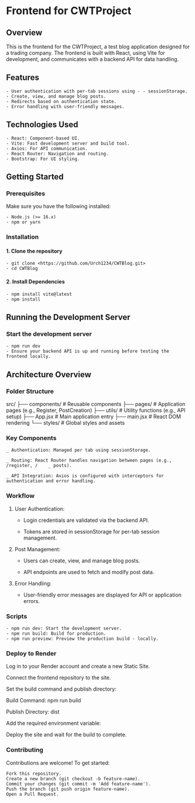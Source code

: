 # Frontend for CWTProject

## Overview

This is the frontend for the CWTProject, a test blog application designed for a trading company. The frontend is built with React, using Vite for development, and communicates with a backend API for data handling.

## Features

    - User authentication with per-tab sessions using - - sessionStorage.
    - Create, view, and manage blog posts.
    - Redirects based on authentication state.
    - Error handling with user-friendly messages.

## Technologies Used

    - React: Component-based UI.
    - Vite: Fast development server and build tool.
    - Axios: For API communication.
    - React Router: Navigation and routing.
    - Bootstrap: For UI styling.

## Getting Started

### Prerequisites

Make sure you have the following installed:

    - Node.js (>= 16.x)
    - npm or yarn

### Installation

#### 1. Clone the repository

    - git clone <https://github.com/Urch1234/CWTBlog.git>
    - cd CWTBlog

#### 2. Install Dependencies

    - npm install vite@latest
    - npm install

## Running the Development Server

### Start the development server

    - npm run dev
    - Ensure your backend API is up and running before testing the frontend locally.

## Architecture Overview

### Folder Structure

src/
├── components/      # Reusable components
├── pages/           # Application pages (e.g., Register, PostCreation)
├── utils/           # Utility functions (e.g., API setup)
├── App.jsx          # Main application entry
├── main.jsx         # React DOM rendering
└── styles/          # Global styles and assets

### Key Components

    _ Authentication: Managed per tab using sessionStorage.
     
    _ Routing: React Router handles navigation between pages (e.g., /register, /    _ posts).
     
    _ API Integration: Axios is configured with interceptors for authentication and error handling.

### Workflow

1. User Authentication:

    - Login credentials are validated via the backend API.

    - Tokens are stored in sessionStorage for per-tab session management.

2. Post Management:

    - Users can create, view, and manage blog posts.

    - API endpoints are used to fetch and modify post data.

3. Error Handling:

    - User-friendly error messages are displayed for API or application errors.

### Scripts

    - npm run dev: Start the development server.
    - npm run build: Build for production.
    - npm run preview: Preview the production build - locally.

### Deploy to Render

Log in to your Render account and create a new Static Site.

Connect the frontend repository to the site.

Set the build command and publish directory:

Build Command: npm run build

Publish Directory: dist

Add the required environment variable:

<!-- Key: VITE_API_BASE_URL

Value: <https://cwtblog.onrender.com/api> -->

Deploy the site and wait for the build to complete.

### Contributing

Contributions are welcome! To get started:

    Fork this repository.
    Create a new branch (git checkout -b feature-name).
    Commit your changes (git commit -m 'Add feature-name').
    Push the branch (git push origin feature-name).
    Open a Pull Request.
